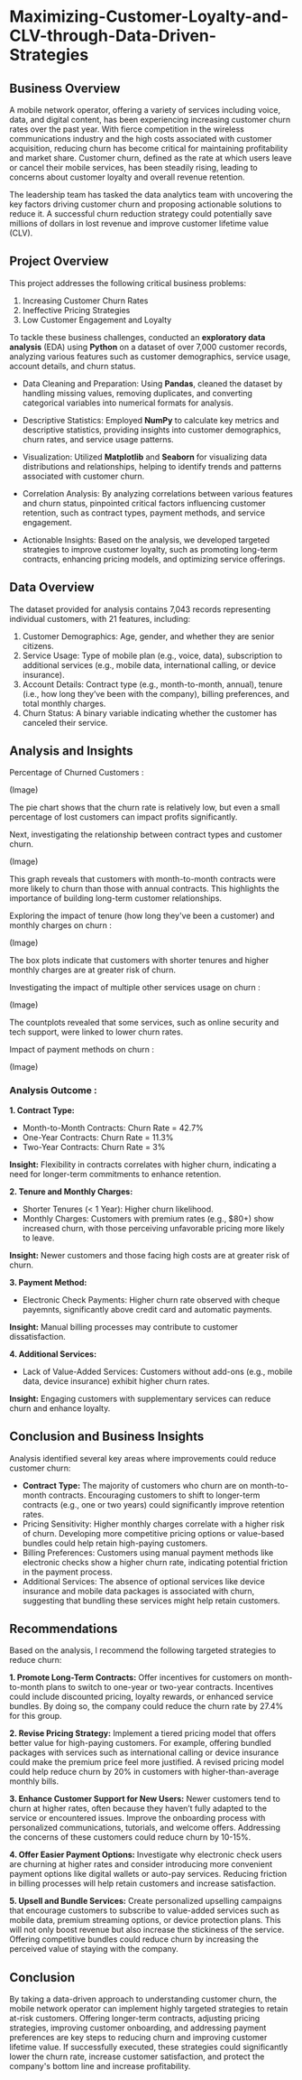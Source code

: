 # Maximizing-Customer-Loyalty-and-CLV-through-Data-Driven-Strategies

## Business Overview 
A mobile network operator, offering a variety of services including voice, data, and digital content, has been experiencing increasing customer churn rates over the past year. With fierce competition in the wireless communications industry and the high costs associated with customer acquisition, reducing churn has become critical for maintaining profitability and market share. Customer churn, defined as the rate at which users leave or cancel their mobile services, has been steadily rising, leading to concerns about customer loyalty and overall revenue retention.

The leadership team has tasked the data analytics team with uncovering the key factors driving customer churn and proposing actionable solutions to reduce it. A successful churn reduction strategy could potentially save millions of dollars in lost revenue and improve customer lifetime value (CLV).

## Project Overview
This project addresses the following critical business problems:
1. Increasing Customer Churn Rates
2. Ineffective Pricing Strategies
3. Low Customer Engagement and Loyalty

To tackle these business challenges, conducted an **exploratory data analysis** (EDA) using **Python** on a dataset of over 7,000 customer records, analyzing various features such as customer demographics, service usage, account details, and churn status. 

* Data Cleaning and Preparation: Using **Pandas**, cleaned the dataset by handling missing values, removing duplicates, and converting categorical variables into numerical formats for analysis.

* Descriptive Statistics: Employed **NumPy** to calculate key metrics and descriptive statistics, providing insights into customer demographics, churn rates, and service usage patterns.

* Visualization: Utilized **Matplotlib** and **Seaborn** for visualizing data distributions and relationships, helping to identify trends and patterns associated with customer churn.

* Correlation Analysis: By analyzing correlations between various features and churn status, pinpointed critical factors influencing customer retention, such as contract types, payment methods, and service engagement.

* Actionable Insights: Based on the analysis, we developed targeted strategies to improve customer loyalty, such as promoting long-term contracts, enhancing pricing models, and optimizing service offerings.

## Data Overview
The dataset provided for analysis contains 7,043 records representing individual customers, with 21 features, including:
1. Customer Demographics: Age, gender, and whether they are senior citizens.
2. Service Usage: Type of mobile plan (e.g., voice, data), subscription to additional services (e.g., mobile data, international calling, or device insurance).
3. Account Details: Contract type (e.g., month-to-month, annual), tenure (i.e., how long they’ve been with the company), billing preferences, and total monthly charges.
4. Churn Status: A binary variable indicating whether the customer has canceled their service.

## Analysis and Insights

Percentage of Churned Customers :

(Image)

The pie chart shows that the churn rate is relatively low, but even a small percentage of lost customers can impact profits significantly.

Next, investigating the relationship between contract types and customer churn.

(Image)

This graph reveals that customers with month-to-month contracts were more likely to churn than those with annual contracts. This highlights the importance of building long-term customer relationships.

Exploring the impact of tenure (how long they've been a customer) and monthly charges on churn :

(Image)

The box plots indicate that customers with shorter tenures and higher monthly charges are at greater risk of churn.

Investigating the impact of multiple other services usage on churn :

(Image)

The countplots revealed that some services, such as online security and tech support, were linked to lower churn rates.

Impact of payment methods on churn :

(Image)

### Analysis Outcome : 
**1. Contract Type:**
* Month-to-Month Contracts: Churn Rate = 42.7%
* One-Year Contracts: Churn Rate = 11.3%
* Two-Year Contracts: Churn Rate = 3%

**Insight:** Flexibility in contracts correlates with higher churn, indicating a need for longer-term commitments to enhance retention.

**2. Tenure and Monthly Charges:**
* Shorter Tenures (< 1 Year): Higher churn likelihood.
* Monthly Charges: Customers with premium rates (e.g., $80+) show increased churn, with those perceiving unfavorable pricing more likely to leave.

**Insight:** Newer customers and those facing high costs are at greater risk of churn.

**3. Payment Method:**
* Electronic Check Payments: Higher churn rate observed with cheque payemnts, significantly above credit card and automatic payments.

**Insight:** Manual billing processes may contribute to customer dissatisfaction.

**4. Additional Services:**
* Lack of Value-Added Services: Customers without add-ons (e.g., mobile data, device insurance) exhibit higher churn rates.

**Insight:** Engaging customers with supplementary services can reduce churn and enhance loyalty.

## Conclusion and Business Insights
Analysis identified several key areas where improvements could reduce customer churn:

* **Contract Type:** The majority of customers who churn are on month-to-month contracts. Encouraging customers to shift to longer-term contracts (e.g., one or two years) could significantly improve retention rates.
* Pricing Sensitivity: Higher monthly charges correlate with a higher risk of churn. Developing more competitive pricing options or value-based bundles could help retain high-paying customers.
* Billing Preferences: Customers using manual payment methods like electronic checks show a higher churn rate, indicating potential friction in the payment process.
* Additional Services: The absence of optional services like device insurance and mobile data packages is associated with churn, suggesting that bundling these services might help retain customers.

## Recommendations
Based on the analysis, I recommend the following targeted strategies to reduce churn:

**1. Promote Long-Term Contracts:**
Offer incentives for customers on month-to-month plans to switch to one-year or two-year contracts. Incentives could include discounted pricing, loyalty rewards, or enhanced service bundles. By doing so, the company could reduce the churn rate by 27.4% for this group.

**2. Revise Pricing Strategy:**
Implement a tiered pricing model that offers better value for high-paying customers. For example, offering bundled packages with services such as international calling or device insurance could make the premium price feel more justified. A revised pricing model could help reduce churn by 20% in customers with higher-than-average monthly bills.

**3. Enhance Customer Support for New Users:**
Newer customers tend to churn at higher rates, often because they haven’t fully adapted to the service or encountered issues. Improve the onboarding process with personalized communications, tutorials, and welcome offers. Addressing the concerns of these customers could reduce churn by 10-15%.

**4. Offer Easier Payment Options:**
Investigate why electronic check users are churning at higher rates and consider introducing more convenient payment options like digital wallets or auto-pay services. Reducing friction in billing processes will help retain customers and increase satisfaction.

**5. Upsell and Bundle Services:**
Create personalized upselling campaigns that encourage customers to subscribe to value-added services such as mobile data, premium streaming options, or device protection plans. This will not only boost revenue but also increase the stickiness of the service. Offering competitive bundles could reduce churn by increasing the perceived value of staying with the company.

## Conclusion
By taking a data-driven approach to understanding customer churn, the mobile network operator can implement highly targeted strategies to retain at-risk customers. Offering longer-term contracts, adjusting pricing strategies, improving customer onboarding, and addressing payment preferences are key steps to reducing churn and improving customer lifetime value. If successfully executed, these strategies could significantly lower the churn rate, increase customer satisfaction, and protect the company's bottom line and increase profitability.



